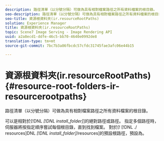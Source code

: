 ```yaml
---
description: 路徑清單（以分號分隔）可做為具有相對檔案路徑之所有資料檔案的根目錄。
seo-description: 路徑清單（以分號分隔）可做為具有相對檔案路徑之所有資料檔案的根目錄。
seo-title: 資源根資料夾(ir.resourceRootPaths)
solution: Experience Manager
title: 資源根資料夾(ir.resourceRootPaths)
topic: Scene7 Image Serving - Image Rendering API
uuid: a2a8ecd1-ddfe-46c5-bb70-4640e0992de8
translation-type: tm+mt
source-git-commit: 7bc7b3a86fbcdc57cfdc31745fae3afc06e44b15

---
```



# 資源根資料夾(ir.resourceRootPaths){#resource-root-folders-ir-resourcerootpaths}

路徑清單（以分號分隔）可做為具有相對檔案路徑之所有資料檔案的根目錄。

可以是相對於[!DNL *[!DNL install_folder]*]的絕對路徑或路徑。 指定多個路徑時，伺服器將按指定順序嘗試每個根目錄，直到找到檔案。 對於[! [!DNL ./ resources]DNL *[!DNL install_folder]*/resources]的預設根路徑，預設為。
